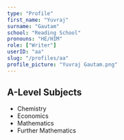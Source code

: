 ```yaml
---
type: "Profile"
first_name: "Yuvraj"
surname: "Gautam"
school: "Reading School"
pronouns: "HE/HIM"
role: ["Writer"]
userID: "aa"
slug: "/profiles/aa"
profile_picture: "Yuvraj Gautam.png"
---
```


## A-Level Subjects

- Chemistry
- Economics
- Mathematics
- Further Mathematics
    